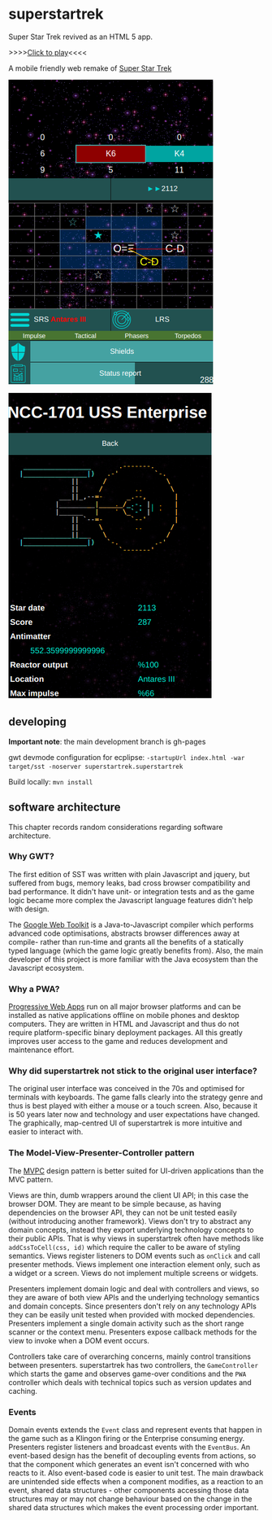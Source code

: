 superstartrek
=============

Super Star Trek revived as an HTML 5 app.

&gt;&gt;&gt;&gt;[Click to play](https://ggeorgovassilis.github.io/superstartrek/site/index.html)&lt;&lt;&lt;&lt;

A mobile friendly web remake of [Super Star Trek](https://en.wikipedia.org/wiki/Star_Trek_\(1971_video_game\))


![Screenshot 1](https://github.com/ggeorgovassilis/superstartrek/raw/gh-pages/images-for-README/screenshot1.png "Screenshot 1")

![Screenshot 2](https://github.com/ggeorgovassilis/superstartrek/raw/gh-pages/images-for-README/screenshot2.png "Screenshot 2")

## developing

**Important note**: the main development branch is gh-pages

gwt devmode configuration for ecplipse: `-startupUrl index.html -war target/sst -noserver superstartrek.superstartrek`

Build locally:
`mvn install`

## software architecture

This chapter records random considerations regarding software architecture.

### Why GWT?

The first edition of SST was written with plain Javascript and jquery, but suffered from bugs, memory leaks, bad cross browser compatibility and bad performance. It didn't have unit- or integration tests and as the game logic became more complex the Javascript language features didn't help with design.

The [Google Web Toolkit](http://www.gwtproject.org/) is a Java-to-Javascript compiler which performs advanced code optimisations, abstracts browser differences away at compile- rather than run-time and grants all the benefits of a statically typed language (which the game logic greatly benefits from). Also, the main developer of this project is more familiar with the
Java ecosystem than the Javascript ecosystem.

### Why a PWA?

[Progressive Web Apps](https://en.wikipedia.org/wiki/Progressive_web_application) run on all major browser platforms and can be installed as native applications offline on mobile phones and desktop computers. They are written in HTML and Javascript and thus do not require platform-specific binary deployment packages. All this greatly improves user access to the game and reduces development and maintenance effort.

###  Why did superstartrek not stick to the original user interface?

The original user interface was conceived in the 70s and optimised for terminals with keyboards. The game falls clearly into
the strategy genre and thus is best played with either a mouse or a touch screen. Also, because it is 50 years later now and technology and user expectations have changed. The graphically, map-centred UI of superstartrek is more intuitive and easier to interact with.

### The Model-View-Presenter-Controller pattern

The [MVPC](https://blog.georgovassilis.com/2019/04/14/the-model-view-presenter-controller-pattern/) design pattern is better
suited for UI-driven applications than the MVC pattern. 

Views are thin, dumb wrappers around the client UI API; in this case the browser DOM. They are meant to be simple because, as having dependencies on the browser API, they can not be unit tested easily (without introducing another framework). Views don't try to abstract any domain concepts, instead they export underlying technology concepts to their public APIs. That is why views
in superstartrek often have methods like `addCssToCell(css, id)` which require the caller to be aware of styling semantics. Views register listeners to DOM events such as `onClick` and call presenter methods. Views implement one interaction element only, such as a widget or a screen. Views do not implement multiple screens or widgets. 

Presenters implement domain logic and deal with controllers and views, so they are aware of both view APIs and the underlying technology semantics and domain concepts. Since presenters don't rely on any technology APIs they can be easily unit tested when provided with mocked dependencies. Presenters implement a single domain activity such as the short range scanner or the context menu. Presenters expose callback methods for the view to invoke when a DOM event occurs.

Controllers take care of overarching concerns, mainly control transitions between presenters. superstartrek has two controllers, the `GameController` which starts the game and observes game-over conditions and the `PWA` controller which deals with technical topics such as version updates and caching.

### Events

Domain events extends the `Event` class and represent events that happen in the game such as a Klingon firing or the Enterprise consuming energy. Presenters register listeners and broadcast events with the `EventBus`. An event-based design
has the benefit of decoupling events from actions, so that the component which generates an event isn't concerned with who
reacts to it. Also event-based code is easier to unit test. The main drawback are unintended side effects when a component modifies, as a reaction to an event, shared data structures - other components accessing those data structures may or may not change behaviour based on the change in the shared data structures which makes the event processing order important.  


